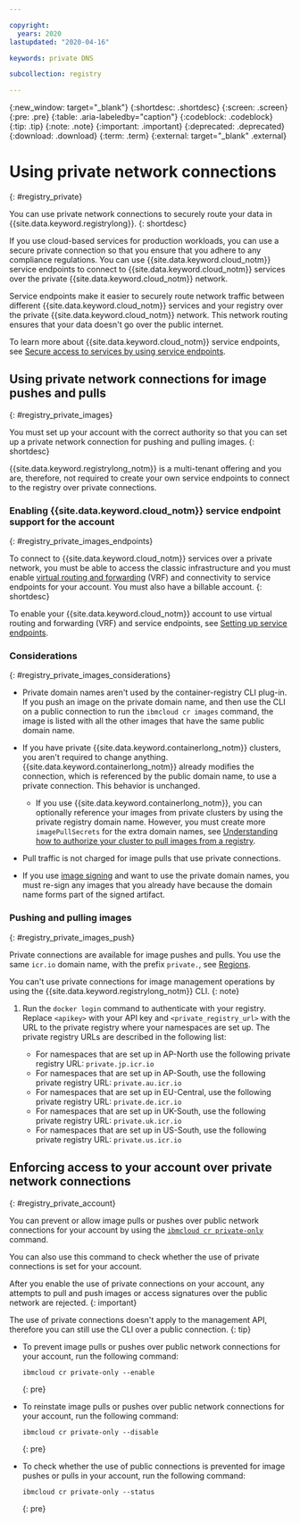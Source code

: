 ```yaml
---

copyright:
  years: 2020
lastupdated: "2020-04-16"

keywords: private DNS

subcollection: registry

---
```


{:new_window: target="_blank"}
{:shortdesc: .shortdesc}
{:screen: .screen}
{:pre: .pre}
{:table: .aria-labeledby="caption"}
{:codeblock: .codeblock}
{:tip: .tip}
{:note: .note}
{:important: .important}
{:deprecated: .deprecated}
{:download: .download}
{:term: .term}
{:external: target="_blank" .external}

# Using private network connections
{: #registry_private}

You can use private network connections to securely route your data in {{site.data.keyword.registrylong}}.
{: shortdesc}

If you use cloud-based services for production workloads, you can use a secure private connection so that you ensure that you adhere to any compliance regulations. You can use {{site.data.keyword.cloud_notm}} service endpoints to connect to {{site.data.keyword.cloud_notm}} services over the private {{site.data.keyword.cloud_notm}} network.

Service endpoints make it easier to securely route network traffic between different {{site.data.keyword.cloud_notm}} services and your registry over the private {{site.data.keyword.cloud_notm}} network. This network routing ensures that your data doesn't go over the public internet.

To learn more about {{site.data.keyword.cloud_notm}} service endpoints, see [Secure access to services by using service endpoints](/docs/resources?topic=resources-service-endpoints).

## Using private network connections for image pushes and pulls
{: #registry_private_images}

You must set up your account with the correct authority so that you can set up a private network connection for pushing and pulling images.
{: shortdesc}

{{site.data.keyword.registrylong_notm}} is a multi-tenant offering and you are, therefore, not required to create your own service endpoints to connect to the registry over private connections.

### Enabling {{site.data.keyword.cloud_notm}} service endpoint support for the account
{: #registry_private_images_endpoints}

To connect to {{site.data.keyword.cloud_notm}} services over a private network, you must be able to access the classic infrastructure and you must enable [virtual routing and forwarding](/docs/resources?topic=direct-link-overview-of-virtual-routing-and-forwarding-vrf-on-ibm-cloud)  (VRF) and connectivity to service endpoints for your account. You must also have a billable account.
{: shortdesc}

To enable your {{site.data.keyword.cloud_notm}} account to use virtual routing and forwarding (VRF) and service endpoints, see [Setting up service endpoints](/docs/resources?topic=resources-private-network-endpoints).

### Considerations
{: #registry_private_images_considerations}

- Private domain names aren't used by the container-registry CLI plug-in. If you push an image on the private domain name, and then use the CLI on a public connection to run the `ibmcloud cr images` command, the image is listed with all the other images that have the same public domain name.

- If you have private {{site.data.keyword.containerlong_notm}} clusters, you aren't required to change anything. {{site.data.keyword.containerlong_notm}} already modifies the connection, which is referenced by the public domain name, to use a private connection. This behavior is unchanged.

  - If you use {{site.data.keyword.containerlong_notm}}, you can optionally reference your images from private clusters by using the private registry domain name. However, you must create more `imagePullSecrets` for the extra domain names, see [Understanding how to authorize your cluster to pull images from a registry](/docs/openshift?topic=openshift-registry#cluster_registry_auth).

- Pull traffic is not charged for image pulls that use private connections.

- If you use [image signing](/docs/Registry?topic=registry-registry_trustedcontent) and want to use the private domain names, you must re-sign any images that you already have because the domain name forms part of the signed artifact.

### Pushing and pulling images
{: #registry_private_images_push}

Private connections are available for image pushes and pulls. You use the same `icr.io` domain name, with the prefix `private.`, see [Regions](/docs/Registry?topic=registry-registry_overview#registry_regions).

You can't use private connections for image management operations by using the {{site.data.keyword.registrylong_notm}} CLI.
{: note}

1. Run the `docker login` command to authenticate with your registry. Replace `<apikey>` with your API key and `<private_registry_url>` with the URL to the private registry where your namespaces are set up. The private registry URLs are described in the following list:

   - For namespaces that are set up in AP-North use the following private registry URL: `private.jp.icr.io`
   - For namespaces that are set up in AP-South, use the following private registry URL: `private.au.icr.io`
   - For namespaces that are set up in EU-Central, use the following private registry URL: `private.de.icr.io`
   - For namespaces that are set up in UK-South, use the following private registry URL: `private.uk.icr.io`
   - For namespaces that are set up in US-South, use the following private registry URL: `private.us.icr.io`</staging><staging>

## Enforcing access to your account over private network connections
{: #registry_private_account}

You can prevent or allow image pulls or pushes over public network connections for your account by using the [`ibmcloud cr private-only`](/docs/Registry?topic=container-registry-cli-plugin-containerregcli#ic_cr_private_only) command.

You can also use this command to check whether the use of private connections is set for your account.

After you enable the use of private connections on your account, any attempts to pull and push images or access signatures over the public network are rejected.
{: important}

The use of private connections doesn't apply to the management API, therefore you can still use the CLI over a public connection.
{: tip}

- To prevent image pulls or pushes over public network connections for your account, run the following command:

  ```
  ibmcloud cr private-only --enable
  ```
  {: pre}

- To reinstate image pulls or pushes over public network connections for your account, run the following command:

  ```
  ibmcloud cr private-only --disable
  ```
  {: pre}

- To check whether the use of public connections is prevented for image pushes or pulls in your account, run the following command:
  
  ```
  ibmcloud cr private-only --status
  ```
  {: pre}
